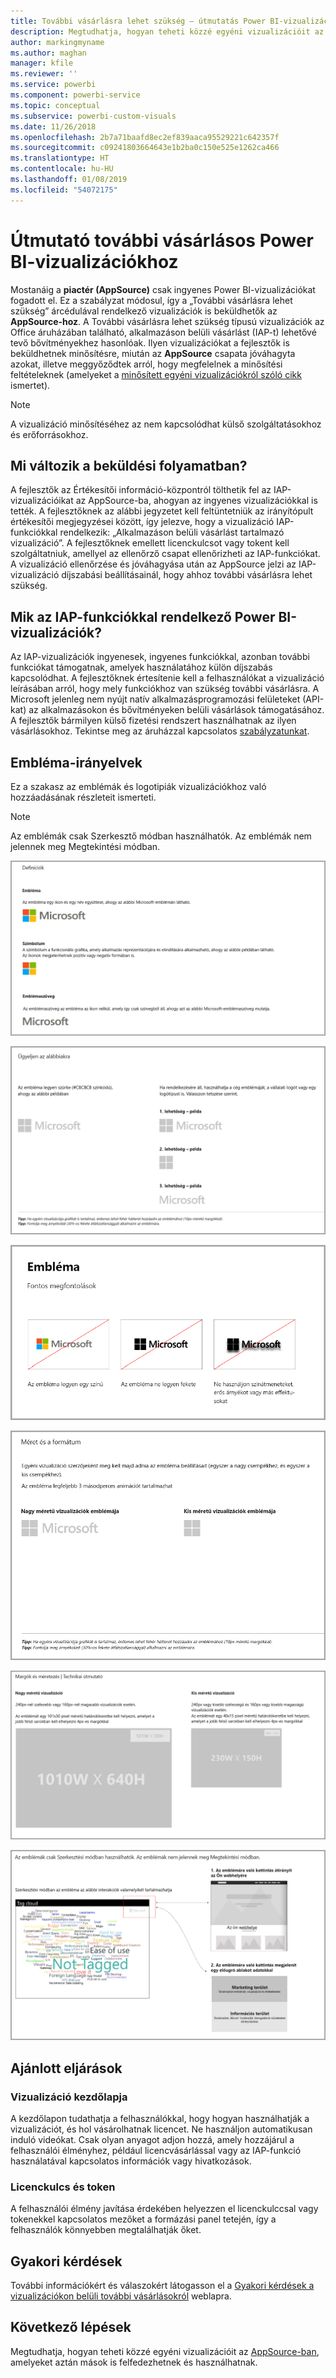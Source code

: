 ```yaml
---
title: További vásárlásra lehet szükség – útmutatás Power BI-vizualizációkhoz
description: Megtudhatja, hogyan teheti közzé egyéni vizualizációit az AppSource-ban, amelyeket aztán mások is felfedezhetnek és használhatnak vásárlással.
author: markingmyname
ms.author: maghan
manager: kfile
ms.reviewer: ''
ms.service: powerbi
ms.component: powerbi-service
ms.topic: conceptual
ms.subservice: powerbi-custom-visuals
ms.date: 11/26/2018
ms.openlocfilehash: 2b7a71baafd8ec2ef839aaca95529221c642357f
ms.sourcegitcommit: c09241803664643e1b2ba0c150e525e1262ca466
ms.translationtype: HT
ms.contentlocale: hu-HU
ms.lasthandoff: 01/08/2019
ms.locfileid: "54072175"
---
```

# <a name="guidelines-for-power-bi-visuals-with-additional-purchases"></a>Útmutató további vásárlásos Power BI-vizualizációkhoz

Mostanáig a **piactér (AppSource)** csak ingyenes Power BI-vizualizációkat fogadott el. Ez a szabályzat módosul, így a „További vásárlásra lehet szükség” árcédulával rendelkező vizualizációk is beküldhetők az **AppSource-hoz**. A További vásárlásra lehet szükség típusú vizualizációk az Office áruházában található, alkalmazáson belüli vásárlást (IAP-t) lehetővé tevő bővítményekhez hasonlóak. Ilyen vizualizációkat a fejlesztők is beküldhetnek minősítésre, miután az **AppSource** csapata jóváhagyta azokat, illetve meggyőződtek arról, hogy megfelelnek a minősítési feltételeknek (amelyeket a [minősített egyéni vizualizációkról szóló cikk](../power-bi-custom-visuals-certified.md) ismertet).

> [!Note]
> A vizualizáció minősítéséhez az nem kapcsolódhat külső szolgáltatásokhoz és erőforrásokhoz.

## <a name="whats-changing-in-the-submission-process"></a>Mi változik a beküldési folyamatban?

A fejlesztők az Értékesítői információ-központról tölthetik fel az IAP-vizualizációikat az AppSource-ba, ahogyan az ingyenes vizualizációkkal is tették. A fejlesztőknek az alábbi jegyzetet kell feltüntetniük az irányítópult értékesítői megjegyzései között, így jelezve, hogy a vizualizáció IAP-funkciókkal rendelkezik: „Alkalmazáson belüli vásárlást tartalmazó vizualizáció”. A fejlesztőknek emellett licenckulcsot vagy tokent kell szolgáltatniuk, amellyel az ellenőrző csapat ellenőrizheti az IAP-funkciókat. A vizualizáció ellenőrzése és jóváhagyása után az AppSource jelzi az IAP-vizualizáció díjszabási beállításainál, hogy ahhoz további vásárlásra lehet szükség.

## <a name="what-is-a-power-bi-visual-with-iap-features"></a>Mik az IAP-funkciókkal rendelkező Power BI-vizualizációk?

Az IAP-vizualizációk ingyenesek, ingyenes funkciókkal, azonban további funkciókat támogatnak, amelyek használatához külön díjszabás kapcsolódhat. A fejlesztőknek értesítenie kell a felhasználókat a vizualizáció leírásában arról, hogy mely funkciókhoz van szükség további vásárlásra. A Microsoft jelenleg nem nyújt natív alkalmazásprogramozási felületeket (API-kat) az alkalmazásokon és bővítményeken belüli vásárlások támogatásához. A fejlesztők bármilyen külső fizetési rendszert használhatnak az ilyen vásárlásokhoz. Tekintse meg az áruházzal kapcsolatos [szabályzatunkat](https://docs.microsoft.com/office/dev/store/validation-policies#2-apps-or-add-ins-can-display-certain-ads).

## <a name="logo-guidelines"></a>Embléma-irányelvek

Ez a szakasz az emblémák és logotipiák vizualizációkhoz való hozzáadásának részleteit ismerteti.

> [!NOTE]
> Az emblémák csak Szerkesztő módban használhatók. Az emblémák nem jelennek meg Megtekintési módban.

![definíciók](media/office-store-in-app-purchase-visual-guidelines/definitions.png)

![things-to-keep](media/office-store-in-app-purchase-visual-guidelines/things-to-keep-in-mind.png)

![things-to](media/office-store-in-app-purchase-visual-guidelines/things-to-avoid.png)

![size-and-format ](media/office-store-in-app-purchase-visual-guidelines/size-and-format.png)

![margins-and](media/office-store-in-app-purchase-visual-guidelines/margins-and-sizes.png)

![edit-mode](media/office-store-in-app-purchase-visual-guidelines/logos-in-edit-mode.png)

## <a name="best-practices"></a>Ajánlott eljárások

### <a name="visual-landing-page"></a>Vizualizáció kezdőlapja

A kezdőlapon tudathatja a felhasználókkal, hogy hogyan használhatják a vizualizációt, és hol vásárolhatnak licencet. Ne használjon automatikusan induló videókat. Csak olyan anyagot adjon hozzá, amely hozzájárul a felhasználói élményhez, például licencvásárlással vagy az IAP-funkció használatával kapcsolatos információk vagy hivatkozások.

### <a name="license-key-and-token"></a>Licenckulcs és token

A felhasználói élmény javítása érdekében helyezzen el licenckulccsal vagy tokenekkel kapcsolatos mezőket a formázási panel tetején, így a felhasználók könnyebben megtalálhatják őket.

## <a name="faq"></a>Gyakori kérdések

További információkért és válaszokért látogasson el a [Gyakori kérdések a vizualizációkon belüli további vásárlásokról](https://docs.microsoft.com/en-us/power-bi/power-bi-custom-visuals-faq#visuals-with-additional-purchases) weblapra.

## <a name="next-steps"></a>Következő lépések

Megtudhatja, hogyan teheti közzé egyéni vizualizációit az [AppSource-ban](office-store.md), amelyeket aztán mások is felfedezhetnek és használhatnak.
